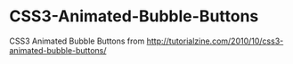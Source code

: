 # CSS3-Animated-Bubble-Buttons
CSS3 Animated Bubble Buttons 
from http://tutorialzine.com/2010/10/css3-animated-bubble-buttons/
